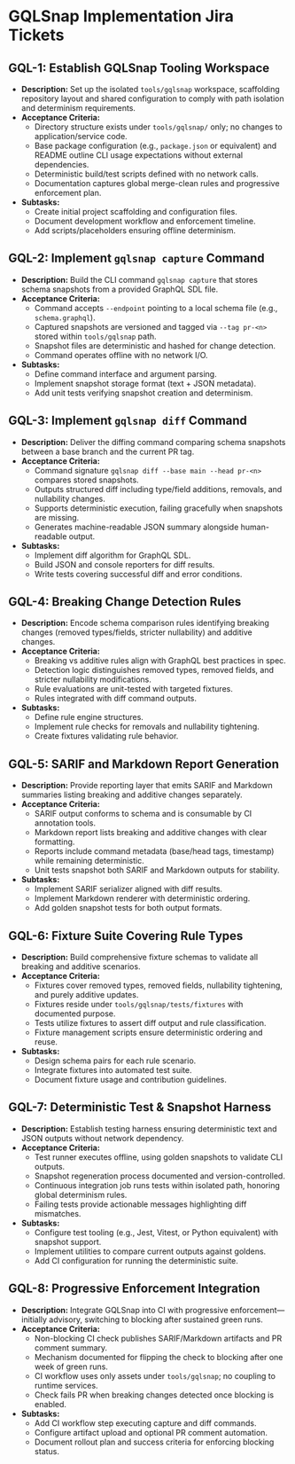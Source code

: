 # GQLSnap Implementation Jira Tickets

## GQL-1: Establish GQLSnap Tooling Workspace

- **Description:** Set up the isolated `tools/gqlsnap` workspace, scaffolding repository layout and shared configuration to comply with path isolation and determinism requirements.
- **Acceptance Criteria:**
  - Directory structure exists under `tools/gqlsnap/` only; no changes to application/service code.
  - Base package configuration (e.g., `package.json` or equivalent) and README outline CLI usage expectations without external dependencies.
  - Deterministic build/test scripts defined with no network calls.
  - Documentation captures global merge-clean rules and progressive enforcement plan.
- **Subtasks:**
  - Create initial project scaffolding and configuration files.
  - Document development workflow and enforcement timeline.
  - Add scripts/placeholders ensuring offline determinism.

## GQL-2: Implement `gqlsnap capture` Command

- **Description:** Build the CLI command `gqlsnap capture` that stores schema snapshots from a provided GraphQL SDL file.
- **Acceptance Criteria:**
  - Command accepts `--endpoint` pointing to a local schema file (e.g., `schema.graphql`).
  - Captured snapshots are versioned and tagged via `--tag pr-<n>` stored within `tools/gqlsnap` path.
  - Snapshot files are deterministic and hashed for change detection.
  - Command operates offline with no network I/O.
- **Subtasks:**
  - Define command interface and argument parsing.
  - Implement snapshot storage format (text + JSON metadata).
  - Add unit tests verifying snapshot creation and determinism.

## GQL-3: Implement `gqlsnap diff` Command

- **Description:** Deliver the diffing command comparing schema snapshots between a base branch and the current PR tag.
- **Acceptance Criteria:**
  - Command signature `gqlsnap diff --base main --head pr-<n>` compares stored snapshots.
  - Outputs structured diff including type/field additions, removals, and nullability changes.
  - Supports deterministic execution, failing gracefully when snapshots are missing.
  - Generates machine-readable JSON summary alongside human-readable output.
- **Subtasks:**
  - Implement diff algorithm for GraphQL SDL.
  - Build JSON and console reporters for diff results.
  - Write tests covering successful diff and error conditions.

## GQL-4: Breaking Change Detection Rules

- **Description:** Encode schema comparison rules identifying breaking changes (removed types/fields, stricter nullability) and additive changes.
- **Acceptance Criteria:**
  - Breaking vs additive rules align with GraphQL best practices in spec.
  - Detection logic distinguishes removed types, removed fields, and stricter nullability modifications.
  - Rule evaluations are unit-tested with targeted fixtures.
  - Rules integrated with diff command outputs.
- **Subtasks:**
  - Define rule engine structures.
  - Implement rule checks for removals and nullability tightening.
  - Create fixtures validating rule behavior.

## GQL-5: SARIF and Markdown Report Generation

- **Description:** Provide reporting layer that emits SARIF and Markdown summaries listing breaking and additive changes separately.
- **Acceptance Criteria:**
  - SARIF output conforms to schema and is consumable by CI annotation tools.
  - Markdown report lists breaking and additive changes with clear formatting.
  - Reports include command metadata (base/head tags, timestamp) while remaining deterministic.
  - Unit tests snapshot both SARIF and Markdown outputs for stability.
- **Subtasks:**
  - Implement SARIF serializer aligned with diff results.
  - Implement Markdown renderer with deterministic ordering.
  - Add golden snapshot tests for both output formats.

## GQL-6: Fixture Suite Covering Rule Types

- **Description:** Build comprehensive fixture schemas to validate all breaking and additive scenarios.
- **Acceptance Criteria:**
  - Fixtures cover removed types, removed fields, nullability tightening, and purely additive updates.
  - Fixtures reside under `tools/gqlsnap/tests/fixtures` with documented purpose.
  - Tests utilize fixtures to assert diff output and rule classification.
  - Fixture management scripts ensure deterministic ordering and reuse.
- **Subtasks:**
  - Design schema pairs for each rule scenario.
  - Integrate fixtures into automated test suite.
  - Document fixture usage and contribution guidelines.

## GQL-7: Deterministic Test & Snapshot Harness

- **Description:** Establish testing harness ensuring deterministic text and JSON outputs without network dependency.
- **Acceptance Criteria:**
  - Test runner executes offline, using golden snapshots to validate CLI outputs.
  - Snapshot regeneration process documented and version-controlled.
  - Continuous integration job runs tests within isolated path, honoring global determinism rules.
  - Failing tests provide actionable messages highlighting diff mismatches.
- **Subtasks:**
  - Configure test tooling (e.g., Jest, Vitest, or Python equivalent) with snapshot support.
  - Implement utilities to compare current outputs against goldens.
  - Add CI configuration for running the deterministic suite.

## GQL-8: Progressive Enforcement Integration

- **Description:** Integrate GQLSnap into CI with progressive enforcement—initially advisory, switching to blocking after sustained green runs.
- **Acceptance Criteria:**
  - Non-blocking CI check publishes SARIF/Markdown artifacts and PR comment summary.
  - Mechanism documented for flipping the check to blocking after one week of green runs.
  - CI workflow uses only assets under `tools/gqlsnap`; no coupling to runtime services.
  - Check fails PR when breaking changes detected once blocking is enabled.
- **Subtasks:**
  - Add CI workflow step executing capture and diff commands.
  - Configure artifact upload and optional PR comment automation.
  - Document rollout plan and success criteria for enforcing blocking status.
